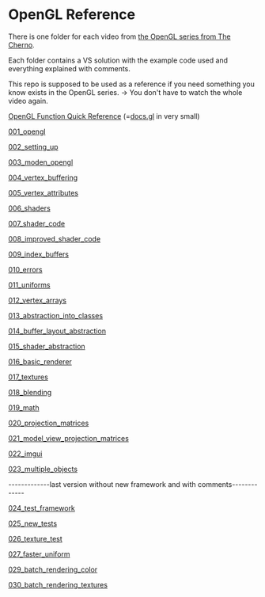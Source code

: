# OpenGL Reference

There is one folder for each video from [the OpenGL series from The Cherno](https://www.youtube.com/watch?v=W3gAzLwfIP0&list=PLlrATfBNZ98foTJPJ_Ev03o2oq3-GGOS2).

Each folder contains a VS solution with the example code used and everything explained with comments.

This repo is supposed to be used as a reference if you need something you know exists in the OpenGL series. -> You don't have to watch the whole video again.

[OpenGL Function Quick Reference](OpenGL_Functions.md) (=[docs.gl](http://docs.gl/) in very small)

[001_opengl](001_opengl/info.txt)

[002_setting_up](002_setting_up/First_Window/First_Window/src/Application.cpp)

[003_moden_opengl](003_moden_opengl/My_Solution/My_Project/src/Application.cpp)

[004_vertex_buffering](004_vertex_buffering/My_Solution/My_Project/src/Application.cpp)

[005_vertex_attributes](005_vertex_attributes/My_Solution/My_Project/src/Application.cpp)

[006_shaders](006_shaders/My_Solution/My_Project/src/Application.cpp)

[007_shader_code](007_shader_code/My_Solution/My_Project/src/Application.cpp)

[008_improved_shader_code](008_improved_shader_code/My_Solution/My_Project/src/Application.cpp)

[009_index_buffers](009_index_buffers/My_Solution/My_Project/src/Application.cpp)

[010_errors](010_errors/My_Solution/My_Project/src/Application.cpp)

[011_uniforms](011_uniforms/My_Solution/My_Project/src/Application.cpp)

[012_vertex_arrays](012_vertex_arrays/My_Solution/My_Project/src/Application.cpp)

[013_abstraction_into_classes](013_abstraction_into_classes/My_Solution/My_Project/src)

[014_buffer_layout_abstraction](014_buffer_layout_abstraction/My_Solution/My_Project/src)

[015_shader_abstraction](015_shader_abstraction/My_Solution/My_Project/src)

[016_basic_renderer](016_basic_renderer/My_Solution/My_Project/src)

[017_textures](017_textures/My_Solution/My_Project/src)

[018_blending](018_blending/My_Solution/My_Project/src)

[019_math](019_math/My_Solution/My_Project/src)

[020_projection_matrices](020_projection_matrices/My_Solution/My_Project/src)

[021_model_view_projection_matrices](021_model_view_projection_matrices/My_Solution/My_Project/src)

[022_imgui](022_imgui/My_Solution/My_Project/src)

[023_multiple_objects](023_multiple_objects/My_Solution/My_Project/src)

-------------last version without new framework and with comments-------------

[024_test_framework](024_test_framework/My_Solution/My_Project/src)

[025_new_tests](025_new_tests/My_Solution/My_Project/src)

[026_texture_test](026_texture_test/My_Solution/My_Project/src)

[027_faster_uniform](027_faster_uniform/My_Solution/My_Project/src)

[029_batch_rendering_color](029_batch_rendering_color/OpenGL-Sandbox/src)

[030_batch_rendering_textures](030_batch_rendering_textures/OpenGL-Sandbox/src)

[]()
